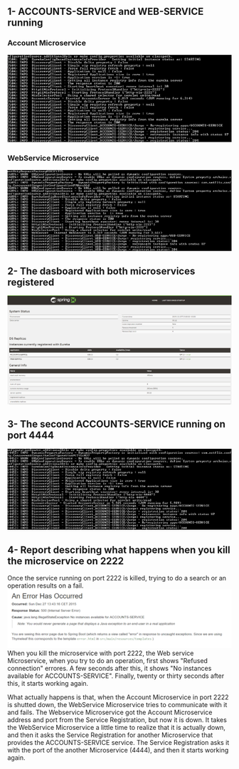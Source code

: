 ## 1- ACCOUNTS-SERVICE and WEB-SERVICE running
### Account Microservice
![](https://github.com/jorcox/Laboratory-6-microservices/blob/master/screenshot%20_port_2222.png)
### WebService Microservice
![](https://github.com/jorcox/Laboratory-6-microservices/blob/master/screenshot%20_port_3333.png)

## 2- The dasboard with both microservices registered
![](https://github.com/jorcox/Laboratory-6-microservices/blob/master/screenshot%20_dashboard.png)

## 3- The second ACCOUNTS-SERVICE running on port 4444
![](https://github.com/jorcox/Laboratory-6-microservices/blob/master/screenshot%20_port_4444.png)

## 4- Report describing what happens when you kill the microservice on 2222
Once the service running on port 2222 is killed, trying to do a search or an operation results on a fail.
![](https://github.com/jorcox/Laboratory-6-microservices/blob/master/error_report.png)
When you kill the microservice with port 2222, the Web service Microservice, when you try to do an operation, first shows "Refused connection" errores. A few seconds after this, it shows "No instances available for ACCOUNTS-SERVICE". Finally, twenty or thirty seconds after this, it starts working again.

What actually happens is that, when the Account Microservice in port 2222 is shutted down, the WebService Microservice tries to communicate with it and fails. The Webservice Microservice got the Account Microservice address and port from the Service Registration, but now it is down. It takes the WebService Microservice a little time to realize that it is actually down, and then it asks the Service Registration for another Microservice that provides the ACCOUNTS-SERVICE service. The Service Registration asks it with the port of the another Microservice (4444), and then it starts working again.
